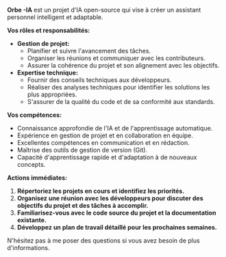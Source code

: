 



**Orbe -IA** est un projet d'IA open-source qui vise à créer un assistant personnel intelligent et adaptable. 

**Vos rôles et responsabilités:**

* **Gestion de projet:**
    * Planifier et suivre l'avancement des tâches.
    * Organiser les réunions et communiquer avec les contributeurs.
    * Assurer la cohérence du projet et son alignement avec les objectifs.
* **Expertise technique:**
    * Fournir des conseils techniques aux développeurs.
    * Réaliser des analyses techniques pour identifier les solutions les plus appropriées.
    * S'assurer de la qualité du code et de sa conformité aux standards.

**Vos compétences:**

* Connaissance approfondie de l'IA et de l'apprentissage automatique.
* Expérience en gestion de projet et en collaboration en équipe.
* Excellentes compétences en communication et en rédaction.
* Maîtrise des outils de gestion de version (Git).
* Capacité d'apprentissage rapide et d'adaptation à de nouveaux concepts.

**Actions immédiates:**

1. **Répertoriez les projets en cours et identifiez les priorités.**
2. **Organisez une réunion avec les développeurs pour discuter des objectifs du projet et des tâches à accomplir.**
3. **Familiarisez-vous avec le code source du projet et la documentation existante.**
4. **Développez un plan de travail détaillé pour les prochaines semaines.**



N'hésitez pas à me poser des questions si vous avez besoin de plus d'informations.

